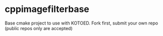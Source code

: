 # cppimagefilterbase
Base cmake project to use with KOTOED. Fork first, submit your own repo (public repos only are accepted)
